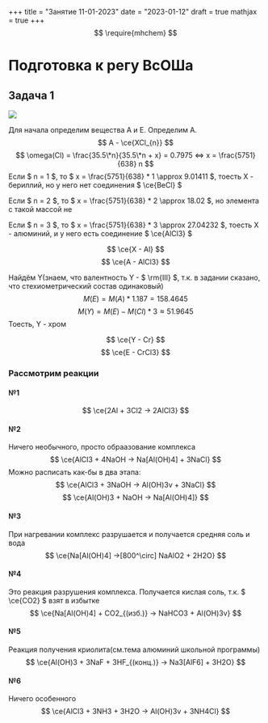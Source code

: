 +++
title = "Занятие 11-01-2023"
date = "2023-01-12"
draft = true
mathjax = true
+++
$$ \require{mhchem} $$

# Подготовка к регу ВсОШа

## Задача 1
![](../images/task9-1.png)

Для начала определим вещества А и Е. Определим А.
$$ A - \ce{XCl_{n}} $$
$$ \omega(Cl) = \frac{35.5\*n}{35.5\*n + x} = 0.7975 <=> x = \frac{5751}{638} n $$
Если $ n = 1 $, то $ x = \frac{5751}{638} * 1 \approx 9.01411 $, тоесть X - бериллий, но у него нет соединения $ \ce{BeCl} $ 

Если $ n = 2 $, то $ x = \frac{5751}{638} * 2 \approx 18.02 $, но элемента с такой массой не

Если $ n = 3 $, то $ x = \frac{5751}{638} * 3 \approx 27.04232 $, тоесть X - алюминий, и у него есть соединение $ \ce{AlCl3} $ 

$$ \ce{X - Al} $$
$$ \ce{A - AlCl3} $$

Найдём Y(знаем, что валентность Y - $ \rm{III} $, т.к. в задании сказано, что стехиометрический состав одинаковый)
$$ M(E) = M(A) * 1.187 = 158.4645 $$
$$ M(Y) = M(E) - M(Cl) * 3 \approx 51.9645 $$
Тоесть, Y - хром

$$ \ce{Y - Cr} $$
$$ \ce{E - CrCl3} $$

### Рассмотрим реакции
#### №1
$$ \ce{2Al + 3Cl2 -> 2AlCl3} $$

#### №2
Ничего необычного, просто обраазование комплекса
$$ \ce{AlCl3 + 4NaOH -> Na[Al(OH)4] + 3NaCl} $$
Можно расписать как-бы в два этапа:
$$ \ce{AlCl3 + 3NaOH -> Al(OH)3v + 3NaCl} $$
$$ \ce{Al(OH)3 + NaOH -> Na[Al(OH)4]} $$

#### №3
При нагревании комплекс разрушается и получается средняя соль и вода
$$ \ce{Na[Al(OH)4] ->[800^\circ] NaAlO2 + 2H2O} $$

#### №4
Это реакция разрушения комплекса. Получается кислая соль, т.к. $ \ce{CO2} $ взят в избытке
$$ \ce{Na[Al(OH)4] + CO2_{(изб.)} -> NaHCO3 + Al(OH)3v} $$

#### №5
Реакция получения криолита(см.тема алюминий школьной программы)
$$ \ce{Al(OH)3 + 3NaF + 3HF_{(конц.)} -> Na3[AlF6] + 3H2O} $$

#### №6
Ничего особенного
$$ \ce{AlCl3 + 3NH3 + 3H2O -> Al(OH)3v + 3NH4Cl} $$
